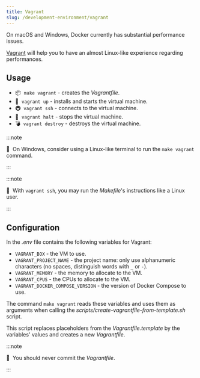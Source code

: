 ```yaml
---
title: Vagrant
slug: /development-environment/vagrant
---
```


On macOS and Windows, Docker currently has substantial performance issues.

[Vagrant](https://www.vagrantup.com/) will help you to have an almost Linux-like experience regarding performances.

## Usage

* 📦&nbsp;&nbsp;`make vagrant` - creates the *Vagrantfile*.
* 🚀&nbsp;&nbsp;`vagrant up` - installs and starts the virtual machine.
* 🚇&nbsp;&nbsp;`vagrant ssh` - connects to the virtual machine.
* 🚦&nbsp;&nbsp;`vagrant halt` - stops the virtual machine.
* 💣&nbsp;&nbsp;`vagrant destroy` - destroys the virtual machine.

:::note

📣&nbsp;&nbsp;On Windows, consider using a Linux-like terminal to run the `make vagrant` command. 

:::

:::note

📣&nbsp;&nbsp;With `vagrant ssh`, you may run the *Makefile*'s instructions like a Linux user.

:::

## Configuration

In the *.env* file contains the following variables for Vagrant:

* `VAGRANT_BOX` - the VM to use.
* `VAGRANT_PROJECT_NAME` - the project name: only use alphanumeric characters (no spaces, distinguish words with `_` or `-`).
* `VAGRANT_MEMORY` - the memory to allocate to the VM.
* `VAGRANT_CPUS` - the CPUs to allocate to the VM.
* `VAGRANT_DOCKER_COMPOSE_VERSION` - the version of Docker Compose to use.

The command `make vagrant` reads these variables and uses them as arguments 
when calling the *scripts/create-vagrantfile-from-template.sh* script.

This script replaces placeholders from the *Vagrantfile.template* by the variables' values and creates a new *Vagrantfile*.

:::note

📣&nbsp;&nbsp;You should never commit the *Vagrantfile*.

:::